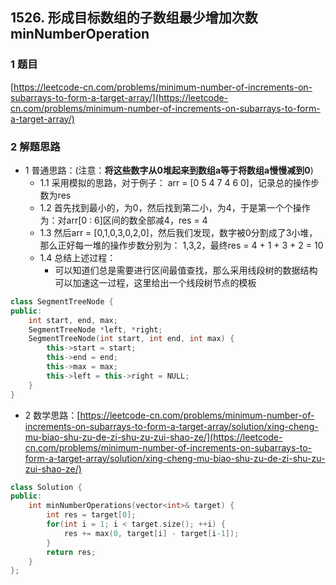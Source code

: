 ## 1526. 形成目标数组的子数组最少增加次数 minNumberOperation

### 1 题目
[https://leetcode-cn.com/problems/minimum-number-of-increments-on-subarrays-to-form-a-target-array/](https://leetcode-cn.com/problems/minimum-number-of-increments-on-subarrays-to-form-a-target-array/)

### 2 解题思路
- 1 普通思路：(注意：**将这些数字从0堆起来到数组a等于将数组a慢慢减到0**)
  - 1.1 采用模拟的思路，对于例子： arr = [0 5 4 7 4 6 0]，记录总的操作步数为res
  - 1.2 首先找到最小的，为0，然后找到第二小，为4，于是第一个个操作为：对arr[0 : 6]区间的数全部减4，res = 4
  - 1.3 然后arr = [0,1,0,3,0,2,0]，然后我们发现，数字被0分割成了3小堆，那么正好每一堆的操作步数分别为： 1,3,2，最终res = 4 + 1 + 3 + 2 = 10
  - 1.4 总结上述过程：
    - 可以知道们总是需要进行区间最值查找，那么采用线段树的数据结构可以加速这一过程，这里给出一个线段树节点的模板
```cpp
class SegmentTreeNode {
public:
    int start, end, max;
    SegmentTreeNode *left, *right;
    SegmentTreeNode(int start, int end, int max) {
        this->start = start;
        this->end = end;
        this->max = max;
        this->left = this->right = NULL;
    }
}
```
- 2 数学思路：[https://leetcode-cn.com/problems/minimum-number-of-increments-on-subarrays-to-form-a-target-array/solution/xing-cheng-mu-biao-shu-zu-de-zi-shu-zu-zui-shao-ze/](https://leetcode-cn.com/problems/minimum-number-of-increments-on-subarrays-to-form-a-target-array/solution/xing-cheng-mu-biao-shu-zu-de-zi-shu-zu-zui-shao-ze/)
``` cpp
class Solution {
public:
    int minNumberOperations(vector<int>& target) {
        int res = target[0];
        for(int i = 1; i < target.size(); ++i) {
            res += max(0, target[i] - target[i-1]);
        }
        return res;
    }
};
```